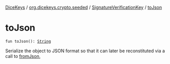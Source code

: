 [DiceKeys](../../index.md) / [org.dicekeys.crypto.seeded](../index.md) / [SignatureVerificationKey](index.md) / [toJson](./to-json.md)

# toJson

`fun toJson(): `[`String`](https://kotlinlang.org/api/latest/jvm/stdlib/kotlin/-string/index.html)

Serialize the object to JSON format so that it can later be
reconstituted via a call to [fromJson](from-json.md),

